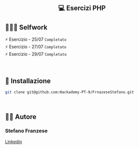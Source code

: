 
<!-- tag line -->
<h2 align='center'> 💻 Esercizi PHP </h2>


## 👨🏻‍🎓 Selfwork

⚡ Esercizio - 25/07 `Completato` <br>
⚡ Esercizio - 27/07 `Completato` <br>
⚡ Esercizio - 29/07 `Completato` <br>

<br/>




## 🔧 Installazione
```bash
git clone git@github.com:Hackademy-PT-9/FrnazeseStefano.git
```
<br/>




## 👨‍💻 Autore

### Stefano Franzese

[Linkedin](https://www.linkedin.com/in/stefano-franzese-ab3684276/)

<br/>

